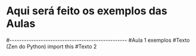 # Aqui será feito os exemplos das Aulas
#-------------------------------------------------
#Aula 1 exemplos
#Texto (Zen do Python)
import this
#Texto 2
